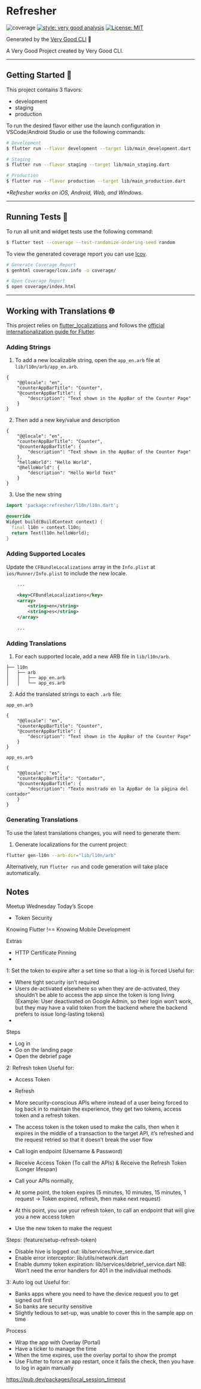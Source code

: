 # Refresher

![coverage][coverage_badge]
[![style: very good analysis][very_good_analysis_badge]][very_good_analysis_link]
[![License: MIT][license_badge]][license_link]

Generated by the [Very Good CLI][very_good_cli_link] 🤖

A Very Good Project created by Very Good CLI.

---

## Getting Started 🚀

This project contains 3 flavors:

- development
- staging
- production

To run the desired flavor either use the launch configuration in VSCode/Android Studio or use the following commands:

```sh
# Development
$ flutter run --flavor development --target lib/main_development.dart

# Staging
$ flutter run --flavor staging --target lib/main_staging.dart

# Production
$ flutter run --flavor production --target lib/main_production.dart
```

_\*Refresher works on iOS, Android, Web, and Windows._

---

## Running Tests 🧪

To run all unit and widget tests use the following command:

```sh
$ flutter test --coverage --test-randomize-ordering-seed random
```

To view the generated coverage report you can use [lcov](https://github.com/linux-test-project/lcov).

```sh
# Generate Coverage Report
$ genhtml coverage/lcov.info -o coverage/

# Open Coverage Report
$ open coverage/index.html
```

---

## Working with Translations 🌐

This project relies on [flutter_localizations][flutter_localizations_link] and follows the [official internationalization guide for Flutter][internationalization_link].

### Adding Strings

1. To add a new localizable string, open the `app_en.arb` file at `lib/l10n/arb/app_en.arb`.

```arb
{
    "@@locale": "en",
    "counterAppBarTitle": "Counter",
    "@counterAppBarTitle": {
        "description": "Text shown in the AppBar of the Counter Page"
    }
}
```

2. Then add a new key/value and description

```arb
{
    "@@locale": "en",
    "counterAppBarTitle": "Counter",
    "@counterAppBarTitle": {
        "description": "Text shown in the AppBar of the Counter Page"
    },
    "helloWorld": "Hello World",
    "@helloWorld": {
        "description": "Hello World Text"
    }
}
```

3. Use the new string

```dart
import 'package:refresher/l10n/l10n.dart';

@override
Widget build(BuildContext context) {
  final l10n = context.l10n;
  return Text(l10n.helloWorld);
}
```

### Adding Supported Locales

Update the `CFBundleLocalizations` array in the `Info.plist` at `ios/Runner/Info.plist` to include the new locale.

```xml
    ...

    <key>CFBundleLocalizations</key>
	<array>
		<string>en</string>
		<string>es</string>
	</array>

    ...
```

### Adding Translations

1. For each supported locale, add a new ARB file in `lib/l10n/arb`.

```
├── l10n
│   ├── arb
│   │   ├── app_en.arb
│   │   └── app_es.arb
```

2. Add the translated strings to each `.arb` file:

`app_en.arb`

```arb
{
    "@@locale": "en",
    "counterAppBarTitle": "Counter",
    "@counterAppBarTitle": {
        "description": "Text shown in the AppBar of the Counter Page"
    }
}
```

`app_es.arb`

```arb
{
    "@@locale": "es",
    "counterAppBarTitle": "Contador",
    "@counterAppBarTitle": {
        "description": "Texto mostrado en la AppBar de la página del contador"
    }
}
```

### Generating Translations

To use the latest translations changes, you will need to generate them:

1. Generate localizations for the current project:

```sh
flutter gen-l10n --arb-dir="lib/l10n/arb"
```

Alternatively, run `flutter run` and code generation will take place automatically.

[coverage_badge]: coverage_badge.svg
[flutter_localizations_link]: https://api.flutter.dev/flutter/flutter_localizations/flutter_localizations-library.html
[internationalization_link]: https://flutter.dev/docs/development/accessibility-and-localization/internationalization
[license_badge]: https://img.shields.io/badge/license-MIT-blue.svg
[license_link]: https://opensource.org/licenses/MIT
[very_good_analysis_badge]: https://img.shields.io/badge/style-very_good_analysis-B22C89.svg
[very_good_analysis_link]: https://pub.dev/packages/very_good_analysis
[very_good_cli_link]: https://github.com/VeryGoodOpenSource/very_good_cli


## Notes
Meetup Wednesday
Today’s Scope
- Token Security

Knowing Flutter !== Knowing Mobile Development

Extras
- HTTP Certificate Pinning
- 

1: Set the token to expire after a set time so that a log-in is forced
Useful for:
- Where tight security isn’t required
- Users de-activated elsewhere so when they are de-activated, they shouldn’t be able to access the app since the token is long living (Example: User deactivated on Google Admin, so their login won’t work, but they may have a valid token from the backend where the backend prefers to issue long-lasting tokens)
- 


Steps
- Log in
- Go on the landing page
- Open the debrief page

2: Refresh token
Useful for:
- Access Token
- Refresh
- More security-conscious APIs where instead of a user being forced to log back in to maintain the experience, they get two tokens, access token and a refresh token. 
- The access token is the token used to make the calls, then when it expires in the middle of a transaction to the target API, it’s refreshed and the request retried so that it doesn’t break the user flow


- Call login endpoint (Username & Password)
- Receive Access Token (To call the APIs) & Receive the Refresh Token (Longer lifespan)
- Call your APIs normally, 
- At some point, the token expires (5 minutes, 10 minutes, 15 minutes, 1 request -> Token expired, refresh, then make next request)
- At this point, you use your refresh token, to call an endpoint that will give you a new access token
- Use the new token to make the request

Steps: (feature/setup-refresh-token)
- Disable hive is logged out: lib/services/hive_service.dart
- Enable error interceptor: lib/utils/network.dart
- Enable dummy token expiration: lib/services/debrief_service.dart
NB: Won’t need the error handlers for 401 in the individual methods

3: Auto log out
Useful for:
- Banks apps where you need to have the device request you to get signed out first
- So banks are security sensitive
- Slightly tedious to set-up, was unable to cover this in the sample app on time

Process
- Wrap  the app with Overlay (Portal) 
- Have a ticker to manage the time
- When the time expires, use the overlay portal to show the prompt
- Use Flutter to force an app restart, once it fails the check, then you have to log in again manually


https://pub.dev/packages/local_session_timeout